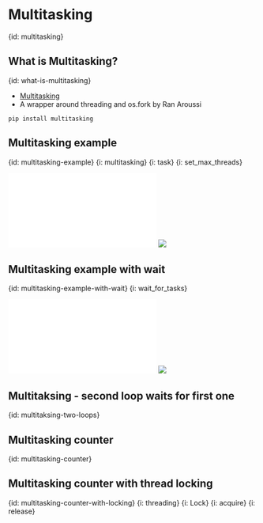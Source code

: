 # Multitasking
{id: multitasking}

## What is Multitasking?
{id: what-is-multitasking}

* [Multitasking](https://pypi.org/project/multitasking/)
* A wrapper around threading and os.fork by Ran Aroussi

```
pip install multitasking
```

## Multitasking example
{id: multitasking-example}
{i: multitasking}
{i: task}
{i: set_max_threads}

![](examples/multitasking/example.py)
![](examples/multitasking/example.out)

## Multitasking example with wait
{id: multitasking-example-with-wait}
{i: wait_for_tasks}

![](examples/multitasking/example_with_wait.py)
![](examples/multitasking/example_with_wait.out)

## Multitaksing - second loop waits for first one
{id: multitaksing-two-loops}

[](examples/multitasking/two_loops.py)

## Multitasking counter
{id: multitasking-counter}

[](examples/multitasking/counter.py)
[](examples/multitasking/counter.out)

## Multitasking counter with thread locking
{id: multitasking-counter-with-locking}
{i: threading}
{i: Lock}
{i: acquire}
{i: release}

[](examples/multitasking/counter_with_locking.py)
[](examples/multitasking/counter_with_locking.out)

